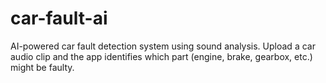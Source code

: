 # car-fault-ai
AI-powered car fault detection system using sound analysis. Upload a car audio clip and the app identifies which part (engine, brake, gearbox, etc.) might be faulty.
